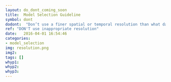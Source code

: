 ```yaml
---
layout: do_dont_coming_soon
title:  Model Selection Guideline
symbol: dont
dodont:  "Don’t use a finer spatial or temporal resolution than what data allow and models adequately simulate"
ref: "DON'T use inappropriate resolution" 
date:   2016-04-01 16:54:46
categories:
- model_selection
img: resolution.png
img2: 
tags: []
whyp1:
whyp2:
whyp3:
---
```

